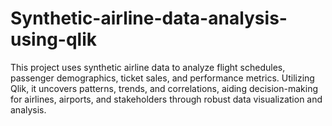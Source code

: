 # Synthetic-airline-data-analysis-using-qlik
This project uses synthetic airline data to analyze flight schedules, passenger demographics, ticket sales, and performance metrics. Utilizing Qlik, it uncovers patterns, trends, and correlations, aiding decision-making for airlines, airports, and stakeholders through robust data visualization and analysis.
